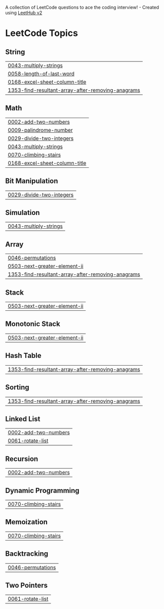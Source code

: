 A collection of LeetCode questions to ace the coding interview! - Created using [LeetHub v2](https://github.com/arunbhardwaj/LeetHub-2.0)
<!---LeetCode Topics Start-->
# LeetCode Topics
## String
|  |
| ------- |
| [0043-multiply-strings](https://github.com/Gundekari-Srinidhi/OCTOBER-2025/tree/master/0043-multiply-strings) |
| [0058-length-of-last-word](https://github.com/Gundekari-Srinidhi/OCTOBER-2025/tree/master/0058-length-of-last-word) |
| [0168-excel-sheet-column-title](https://github.com/Gundekari-Srinidhi/OCTOBER-2025/tree/master/0168-excel-sheet-column-title) |
| [1353-find-resultant-array-after-removing-anagrams](https://github.com/Gundekari-Srinidhi/OCTOBER-2025/tree/master/1353-find-resultant-array-after-removing-anagrams) |
## Math
|  |
| ------- |
| [0002-add-two-numbers](https://github.com/Gundekari-Srinidhi/OCTOBER-2025/tree/master/0002-add-two-numbers) |
| [0009-palindrome-number](https://github.com/Gundekari-Srinidhi/OCTOBER-2025/tree/master/0009-palindrome-number) |
| [0029-divide-two-integers](https://github.com/Gundekari-Srinidhi/OCTOBER-2025/tree/master/0029-divide-two-integers) |
| [0043-multiply-strings](https://github.com/Gundekari-Srinidhi/OCTOBER-2025/tree/master/0043-multiply-strings) |
| [0070-climbing-stairs](https://github.com/Gundekari-Srinidhi/OCTOBER-2025/tree/master/0070-climbing-stairs) |
| [0168-excel-sheet-column-title](https://github.com/Gundekari-Srinidhi/OCTOBER-2025/tree/master/0168-excel-sheet-column-title) |
## Bit Manipulation
|  |
| ------- |
| [0029-divide-two-integers](https://github.com/Gundekari-Srinidhi/OCTOBER-2025/tree/master/0029-divide-two-integers) |
## Simulation
|  |
| ------- |
| [0043-multiply-strings](https://github.com/Gundekari-Srinidhi/OCTOBER-2025/tree/master/0043-multiply-strings) |
## Array
|  |
| ------- |
| [0046-permutations](https://github.com/Gundekari-Srinidhi/OCTOBER-2025/tree/master/0046-permutations) |
| [0503-next-greater-element-ii](https://github.com/Gundekari-Srinidhi/OCTOBER-2025/tree/master/0503-next-greater-element-ii) |
| [1353-find-resultant-array-after-removing-anagrams](https://github.com/Gundekari-Srinidhi/OCTOBER-2025/tree/master/1353-find-resultant-array-after-removing-anagrams) |
## Stack
|  |
| ------- |
| [0503-next-greater-element-ii](https://github.com/Gundekari-Srinidhi/OCTOBER-2025/tree/master/0503-next-greater-element-ii) |
## Monotonic Stack
|  |
| ------- |
| [0503-next-greater-element-ii](https://github.com/Gundekari-Srinidhi/OCTOBER-2025/tree/master/0503-next-greater-element-ii) |
## Hash Table
|  |
| ------- |
| [1353-find-resultant-array-after-removing-anagrams](https://github.com/Gundekari-Srinidhi/OCTOBER-2025/tree/master/1353-find-resultant-array-after-removing-anagrams) |
## Sorting
|  |
| ------- |
| [1353-find-resultant-array-after-removing-anagrams](https://github.com/Gundekari-Srinidhi/OCTOBER-2025/tree/master/1353-find-resultant-array-after-removing-anagrams) |
## Linked List
|  |
| ------- |
| [0002-add-two-numbers](https://github.com/Gundekari-Srinidhi/OCTOBER-2025/tree/master/0002-add-two-numbers) |
| [0061-rotate-list](https://github.com/Gundekari-Srinidhi/OCTOBER-2025/tree/master/0061-rotate-list) |
## Recursion
|  |
| ------- |
| [0002-add-two-numbers](https://github.com/Gundekari-Srinidhi/OCTOBER-2025/tree/master/0002-add-two-numbers) |
## Dynamic Programming
|  |
| ------- |
| [0070-climbing-stairs](https://github.com/Gundekari-Srinidhi/OCTOBER-2025/tree/master/0070-climbing-stairs) |
## Memoization
|  |
| ------- |
| [0070-climbing-stairs](https://github.com/Gundekari-Srinidhi/OCTOBER-2025/tree/master/0070-climbing-stairs) |
## Backtracking
|  |
| ------- |
| [0046-permutations](https://github.com/Gundekari-Srinidhi/OCTOBER-2025/tree/master/0046-permutations) |
## Two Pointers
|  |
| ------- |
| [0061-rotate-list](https://github.com/Gundekari-Srinidhi/OCTOBER-2025/tree/master/0061-rotate-list) |
<!---LeetCode Topics End-->
